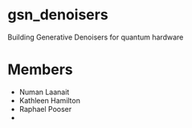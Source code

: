 # gsn_denoisers

Building Generative Denoisers for quantum hardware

# Members
* Numan Laanait
* Kathleen Hamilton
* Raphael Pooser
* 
